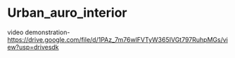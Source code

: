# Urban_auro_interior
video demonstration-https://drive.google.com/file/d/1PAz_7m76wlFVTyW365IVGt797RuhpMGs/view?usp=drivesdk
